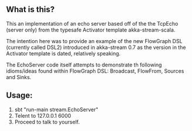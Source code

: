 ## What is this?

This an implementation of an echo server based off of the the TcpEcho (server only) from the typesafe Activator template akka-stream-scala.
 
The intention here was to provide an example of the new FlowGraph DSL (currently called DSL2) introduced in akka-stream 0.7 as the version in the Activator template is dated, relatively speaking.

The EchoServer code itself attempts to demonstrate th following idioms/ideas found within FlowGraph DSL: Broadcast, FlowFrom, Sources and Sinks.

## Usage:

1. sbt "run-main stream.EchoServer"
2. Telent to 127.0.0.1 6000
3. Proceed to talk to yourself.